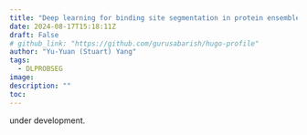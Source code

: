 ```yaml
---
title: "Deep learning for binding site segmentation in protein ensembles"
date: 2024-08-17T15:18:11Z
draft: False
# github_link: "https://github.com/gurusabarish/hugo-profile"
author: "Yu-Yuan (Stuart) Yang"
tags:
  - DLPROBSEG
image: 
description: ""
toc: 
---
```


under development.